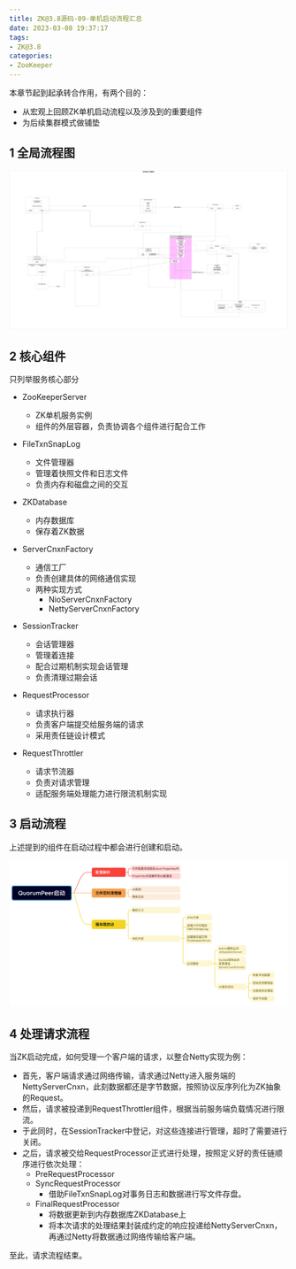 ```yaml
---
title: ZK@3.8源码-09-单机启动流程汇总
date: 2023-03-08 19:37:17
tags:
- ZK@3.8
categories:
- ZooKeeper
---
```


本章节起到起承转合作用，有两个目的：

* 从宏观上回顾ZK单机启动流程以及涉及到的重要组件
* 为后续集群模式做铺垫

## 1 全局流程图

![](ZK-3-8源码-09-单机启动流程汇总/ZK单机工作模式.png)

## 2 核心组件

只列举服务核心部分

* ZooKeeperServer
  * ZK单机服务实例
  * 组件的外层容器，负责协调各个组件进行配合工作
* FileTxnSnapLog
  * 文件管理器
  * 管理着快照文件和日志文件
  * 负责内存和磁盘之间的交互

* ZKDatabase
  * 内存数据库
  * 保存着ZK数据
* ServerCnxnFactory
  * 通信工厂
  * 负责创建具体的网络通信实现
  * 两种实现方式
    * NioServerCnxnFactory
    * NettyServerCnxnFactory
* SessionTracker
  * 会话管理器
  * 管理着连接
  * 配合过期机制实现会话管理
  * 负责清理过期会话
* RequestProcessor
  * 请求执行器
  * 负责客户端提交给服务端的请求
  * 采用责任链设计模式
* RequestThrottler
  * 请求节流器
  * 负责对请求管理
  * 适配服务端处理能力进行限流机制实现

## 3 启动流程

上述提到的组件在启动过程中都会进行创建和启动。

![](ZK-3-8源码-09-单机启动流程汇总/image-20230308200012011.png)

## 4 处理请求流程

当ZK启动完成，如何受理一个客户端的请求，以整合Netty实现为例：

* 首先，客户端请求通过网络传输，请求通过Netty进入服务端的NettyServerCnxn，此刻数据都还是字节数据，按照协议反序列化为ZK抽象的Request。
* 然后，请求被投递到RequestThrottler组件，根据当前服务端负载情况进行限流。
* 于此同时，在SessionTracker中登记，对这些连接进行管理，超时了需要进行关闭。
* 之后，请求被交给RequestProcessor正式进行处理，按照定义好的责任链顺序进行依次处理：
  * PreRequestProcessor
  * SyncRequestProcessor
    * 借助FileTxnSnapLog对事务日志和数据进行写文件存盘。
  * FinalRequestProcessor
    * 将数据更新到内存数据库ZKDatabase上
    * 将本次请求的处理结果封装成约定的响应投递给NettyServerCnxn，再通过Netty将数据通过网络传输给客户端。

至此，请求流程结束。

